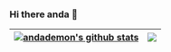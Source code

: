 ### Hi there anda 👋

| <a href="https://github.com/anuraghazra/github-readme-stats"><img align="center" src="https://github-readme-stats.vercel.app/api?username=andademon&show_icons=true&hide_border=true" alt="andademon's github stats" /></a> | <a href="https://github.com/anuraghazra/github-readme-stats"><img align="center" src="https://github-readme-stats.vercel.app/api/top-langs/?username=andademon&layout=compact&hide_border=true" /></a> |
| ------------------------------------------------------------ | ------------------------------------------------------------ |


<!--
**andademon/andademon** is a ✨ _special_ ✨ repository because its `README.md` (this file) appears on your GitHub profile.

Here are some ideas to get you started:

- 🔭 I’m currently working on ...
- 🌱 I’m currently learning ...
- 👯 I’m looking to collaborate on ...
- 🤔 I’m looking for help with ...
- 💬 Ask me about ...
- 📫 How to reach me: ...
- 😄 Pronouns: ...
- ⚡ Fun fact: ...
-->
